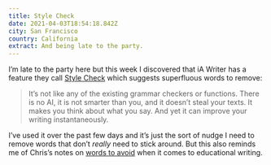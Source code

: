 ```yaml
---
title: Style Check
date: 2021-04-03T18:54:18.842Z
city: San Francisco
country: California
extract: And being late to the party.
---
```

I’m late to the party here but this week I discovered that iA Writer has a feature they call [Style Check](https://ia.net/writer/blog/introducing-style-check) which suggests superfluous words to remove:

> It’s not like any of the existing grammar checkers or functions. There is no AI, it is not smarter than you, and it doesn’t steal your texts. It makes you think about what you say. And yet it can improve your writing instantaneously.

I’ve used it over the past few days and it’s just the sort of nudge I need to remove words that don’t _really_ need to stick around. But this also reminds me of Chris’s notes on [words to avoid](https://css-tricks.com/words-avoid-educational-writing/) when it comes to educational writing. 
